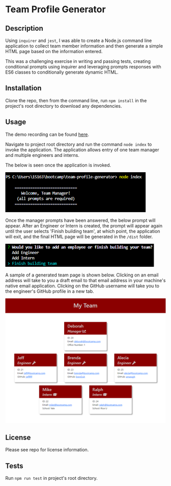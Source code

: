 # Team Profile Generator

## Description

Using `inquirer` and `jest`, I was able to create a Node.js command line application to collect team member information and then generate a simple HTML page based on the information entered.

This was a challenging exercise in writing and passing tests, creating conditional prompts using inquirer and leveraging prompts responses with ES6 classes to conditionally generate dynamic HTML.

## Installation

Clone the repo, then from the command line, run `npm install` in the project's root directory to download any dependencies.

## Usage

The demo recording can be found [here](https://youtu.be/1EZn5_iB2Ps).

Navigate to project root directory and run the command `node index` to invoke the application. The application allows entry of one team manager and multiple engineers and interns. 

The below is seen once the application is invoked. 

![](./assets/images/launch-application.png)

Once the manager prompts have been answered, the below prompt will appear. After an Engineer or Intern is created, the prompt will appear again until the user selects 'Finish building team', at which point, the application will exit, and the final HTML page will be generated in the `/dist` folder.

![](./assets/images//ee-prompts.png)


A sample of a generated team page is shown below. Clicking on an email address will take to you a draft email to that email address in your machine's native email application. Clicking on the GitHub username will take you to the engineer's GitHub profile in a new tab.

![Sample rendered HTML page for a small team.](./assets/images/html-rendering.png)


## License

Please see repo for license information.

## Tests

Run `npm run test` in project's root directory.